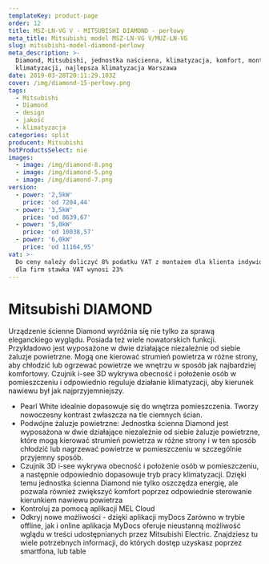 ```yaml
---
templateKey: product-page
order: 12
title: MSZ-LN-VG V - MITSUBISHI DIAMOND - perłowy
meta_title: Mitsubishi model MSZ-LN-VG V/MUZ-LN-VG
slug: mitsubishi-model-diamond-perlowy
meta_description: >-
  Diamond, Mitsubishi, jednostka naścienna, klimatyzacja, komfort, montaż
  klimatyzacji, najlepsza klimatyzacja Warszawa
date: 2019-03-28T20:11:29.103Z
cover: /img/diamond-15-perłowy.png
tags:
  - Mitsubishi
  - Diamond
  - design
  - jakość
  - klimatyzacja
categories: split
producent: Mitsubishi
hotProductsSelect: nie
images:
  - image: /img/diamond-8.png
  - image: /img/diamond-5.png
  - image: /img/diamond-7.png
version:
  - power: '2,5kW'
    price: 'od 7204,44'
  - power: '3,5kW'
    price: 'od 8639,67'
  - power: '5,0kW'
    price: 'od 10038,57'
  - power: '6,0kW'
    price: 'od 11164,95'
vat: >-
  Do ceny należy doliczyć 8% podatku VAT z montażem dla klienta indywidualnego,
  dla firm stawka VAT wynosi 23%
---
```


# Mitsubishi DIAMOND

Urządzenie ścienne Diamond wyróżnia się nie tylko za sprawą eleganckiego wyglądu. Posiada też wiele nowatorskich funkcji. Przykładowo jest wyposażone w dwie działające niezależnie od siebie żaluzje powietrzne. Mogą one kierować strumień powietrza w różne strony, aby chłodzić lub ogrzewać powietrze we wnętrzu w sposób jak najbardziej komfortowy. Czujnik i-see 3D wykrywa obecność i położenie osób w pomieszczeniu i odpowiednio reguluje działanie klimatyzacji, aby kierunek nawiewu był jak najprzyjemniejszy.

- Pearl White idealnie dopasowuje się do wnętrza pomieszczenia. Tworzy nowoczesny kontrast zwłaszcza na tle ciemnych ścian.
- Podwójne żaluzje powietrzne:
  Jednostka ścienna Diamond jest wyposażona w dwie działające niezależnie od siebie żaluzje powietrzne, które mogą kierować strumień powietrza w różne strony i w ten sposób chłodzić lub nagrzewać powietrze w pomieszczeniu w szczególnie przyjemny sposób.
- Czujnik 3D i-see wykrywa obecność i położenie osób w pomieszczeniu, a następnie odpowiednio dopasowuje tryb pracy klimatyzacji. Dzięki temu jednostka ścienna Diamond nie tylko oszczędza energię, ale pozwala również zwiększyć komfort poprzez odpowiednie sterowanie kierunkiem nawiewu powietrza
- Kontroluj za pomocą aplikacji MEL Cloud
- Odkryj nowe możliwości - dzięki aplikacji myDocs
  Zarówno w trybie offline, jak i online aplikacja MyDocs oferuje nieustanną możliwość wglądu w treści udostępnianych przez Mitsubishi Electric. Znajdziesz tu wiele potrzebnych informacji, do których dostęp uzyskasz poprzez smartfona, lub table
